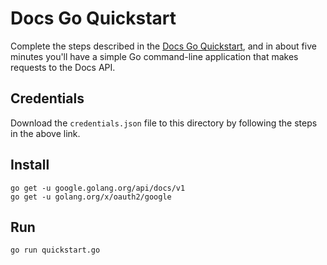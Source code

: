 # Docs Go Quickstart

Complete the steps described in the [Docs Go Quickstart](https://developers.google.com/docs/api/quickstart/go), and in about five minutes you'll have a simple Go command-line application that makes requests to the Docs API.

## Credentials

Download the `credentials.json` file to this directory by following the steps in the above link.

## Install

```
go get -u google.golang.org/api/docs/v1
go get -u golang.org/x/oauth2/google
```

## Run

`go run quickstart.go`
